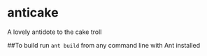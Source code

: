 anticake
========
A lovely antidote to the cake troll

##To build
run `ant build` from any command line with Ant installed

